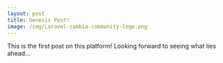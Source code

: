 ```yaml
---
layout: post
title: Genesis Post!
image: /img/Laravel-zambia-community-logo.png
---
```


This is the first post on this platform! Looking forward to seeing what lies ahead...
